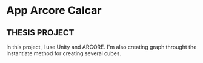 # App Arcore Calcar
## THESIS PROJECT 
In this project, I use Unity and ARCORE. I'm also creating graph throught the Instantiate method for creating several cubes. 
